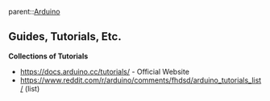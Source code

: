 parent::[Arduino](Arduino.md)

## Guides, Tutorials, Etc.
**Collections of Tutorials**
- https://docs.arduino.cc/tutorials/ - Official Website
- https://www.reddit.com/r/arduino/comments/fhdsd/arduino_tutorials_list/ (list)

